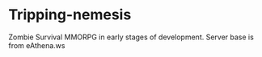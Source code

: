 Tripping-nemesis
================

Zombie Survival MMORPG in early stages of development.
Server base is from eAthena.ws